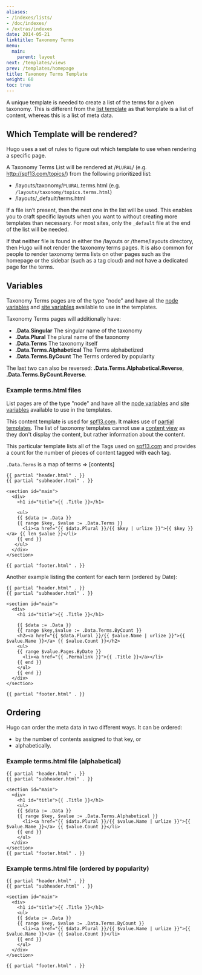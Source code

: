 ```yaml
---
aliases:
- /indexes/lists/
- /doc/indexes/
- /extras/indexes
date: 2014-05-21
linktitle: Taxonomy Terms
menu:
  main:
    parent: layout
next: /templates/views
prev: /templates/homepage
title: Taxonomy Terms Template
weight: 60
toc: true
---
```


A unique template is needed to create a list of the terms for a given
taxonomy. This is different from the [list template](/templates/list/)
as that template is a list of content, whereas this is a list of meta data.

## Which Template will be rendered?
Hugo uses a set of rules to figure out which template to use when
rendering a specific page.

A Taxonomy Terms List will be rendered at /`PLURAL`/
(e.g. http://spf13.com/topics/)
from the following prioritized list:

* /layouts/taxonomy/`PLURAL`.terms.html (e.g. `/layouts/taxonomy/topics.terms.html`)
* /layouts/\_default/terms.html

If a file isn’t present,
then the next one in the list will be used. This enables you to craft
specific layouts when you want to without creating more templates
than necessary. For most sites, only the `_default` file at the end of
the list will be needed.

If that neither file is found in either the /layouts or /theme/layouts
directory, then Hugo will not render the taxonomy terms pages. It is also
common for people to render taxonomy terms lists on other pages such as
the homepage or the sidebar (such as a tag cloud) and not have a
dedicated page for the terms.


## Variables

Taxonomy Terms pages are of the type "node" and have all the
[node variables](/templates/variables/) and
[site variables](/templates/variables/)
available to use in the templates.

Taxonomy Terms pages will additionally have:

* **.Data.Singular** The singular name of the taxonomy
* **.Data.Plural** The plural name of the taxonomy
* **.Data.Terms** The taxonomy itself
* **.Data.Terms.Alphabetical** The Terms alphabetized
* **.Data.Terms.ByCount** The Terms ordered by popularity

The last two can also be reversed: **.Data.Terms.Alphabetical.Reverse**, **.Data.Terms.ByCount.Reverse**.

### Example terms.html files

List pages are of the type "node" and have all the
[node variables](/templates/variables/) and
[site variables](/templates/variables/)
available to use in the templates.

This content template is used for [spf13.com](http://spf13.com/).
It makes use of [partial templates](/templates/partials/). The list of taxonomy
templates cannot use a [content view](/templates/views/) as they don't display the content, but
rather information about the content.

This particular template lists all of the Tags used on
[spf13.com](http://spf13.com/) and provides a count for the number of pieces of
content tagged with each tag.

`.Data.Terms` is a map of terms ⇒ [contents]

    {{ partial "header.html" . }}
    {{ partial "subheader.html" . }}

    <section id="main">
      <div>
        <h1 id="title">{{ .Title }}</h1>

        <ul>
        {{ $data := .Data }}
        {{ range $key, $value := .Data.Terms }}
          <li><a href="{{ $data.Plural }}/{{ $key | urlize }}">{{ $key }}</a> {{ len $value }}</li>
        {{ end }}
       </ul>
      </div>
    </section>

    {{ partial "footer.html" . }}


Another example listing the content for each term (ordered by Date):

    {{ partial "header.html" . }}
    {{ partial "subheader.html" . }}

    <section id="main">
      <div>
        <h1 id="title">{{ .Title }}</h1>

        {{ $data := .Data }}
        {{ range $key,$value := .Data.Terms.ByCount }}
        <h2><a href="{{ $data.Plural }}/{{ $value.Name | urlize }}">{{ $value.Name }}</a> {{ $value.Count }}</h2>
        <ul>
        {{ range $value.Pages.ByDate }}
          <li><a href="{{ .Permalink }}">{{ .Title }}</a></li>
        {{ end }}
        </ul>
        {{ end }}
      </div>
    </section>

    {{ partial "footer.html" . }}


## Ordering

Hugo can order the meta data in two different ways. It can be ordered:

* by the number of contents assigned to that key, or
* alphabetically.

### Example terms.html file (alphabetical)

    {{ partial "header.html" . }}
    {{ partial "subheader.html" . }}

    <section id="main">
      <div>
        <h1 id="title">{{ .Title }}</h1>
        <ul>
        {{ $data := .Data }}
        {{ range $key, $value := .Data.Terms.Alphabetical }}
          <li><a href="{{ $data.Plural }}/{{ $value.Name | urlize }}">{{ $value.Name }}</a> {{ $value.Count }}</li>
        {{ end }}
        </ul>
      </div>
    </section>
    {{ partial "footer.html" . }}

### Example terms.html file (ordered by popularity)

    {{ partial "header.html" . }}
    {{ partial "subheader.html" . }}

    <section id="main">
      <div>
        <h1 id="title">{{ .Title }}</h1>
        <ul>
        {{ $data := .Data }}
        {{ range $key, $value := .Data.Terms.ByCount }}
          <li><a href="{{ $data.Plural }}/{{ $value.Name | urlize }}">{{ $value.Name }}</a> {{ $value.Count }}</li>
        {{ end }}
        </ul>
      </div>
    </section>

    {{ partial "footer.html" . }}
